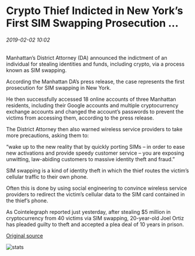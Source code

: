 # Crypto Thief Indicted in New York’s First SIM Swapping Prosecution ...

###### 2019-02-02 10:02

Manhattan’s District Attorney (DA) announced the indictment of an individual for stealing identities and funds, including crypto, via a process known as SIM swapping.

According the Manhattan DA’s press release, the case represents the first prosecution for SIM swapping in New York.

He then successfully accessed 18 online accounts of three Manhattan residents, including their Google accounts and multiple cryptocurrency exchange accounts and changed the account’s passwords to prevent the victims from accessing them, according to the press release.

The District Attorney then also warned wireless service providers to take more precautions, asking them to:

“wake up to the new reality that by quickly porting SIMs – in order to ease new activations and provide speedy customer service – you are exposing unwitting, law-abiding customers to massive identity theft and fraud.”

SIM swapping is a kind of identity theft in which the thief routes the victim’s cellular traffic to their own phone.

Often this is done by using social engineering to convince wireless service providers to redirect the victim’s cellular data to the SIM card contained in the thief’s phone.

As Cointelegraph reported just yesterday, after stealing $5 million in cryptocurrency from 40 victims via SIM swapping, 20-year-old Joel Ortiz has pleaded guilty to theft and accepted a plea deal of 10 years in prison.

[Original source](https://cointelegraph.com/news/crypto-thief-indicted-in-new-yorks-first-sim-swapping-prosecution)

![stats](https://c.statcounter.com/11760860/0/a89fa40b/1/ "stats")